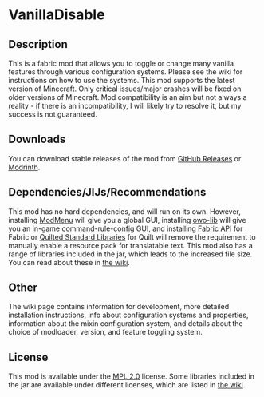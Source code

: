 # VanillaDisable

## Description

This is a fabric mod that allows you to toggle or change many vanilla features through various configuration systems. Please see the wiki for instructions on how to use the systems. This mod supports the latest version of Minecraft. Only critical issues/major crashes will be fixed on older versions of Minecraft.  Mod compatibility is an aim but not always a reality - if there is an incompatibility, I will likely try to resolve it, but my success is not guaranteed.

## Downloads

You can download stable releases of the mod from [GitHub Releases](https://github.com/DragonEggBedrockBreaking/VanillaDisable/releases) or [Modrinth](https://modrinth.com/mod/vanilla-disable).

## Dependencies/JIJs/Recommendations

This mod has no hard dependencies, and will run on its own. However, installing [ModMenu](https://modrinth.com/mod/modmenu) will give you a global GUI, installing [owo-lib](https://modrinth.com/mod/owo-lib) will give you an in-game command-rule-config GUI, and installing [Fabric API](https://modrinth.com/mod/fabric-api) for Fabric or [Quilted Standard Libraries](https://modrinth.com/mod/qsl) for Quilt will remove the requirement to manually enable a resource pack for translatable text. This mod also has a range of libraries included in the jar, which leads to the increased file size. You can read about these in [the wiki](https://github.com/DragonEggBedrockBreaking/VanillaDisable/wiki/Dependencies#jij). 

## Other

The wiki page contains information for development, more detailed installation instructions, info about configuration systems and properties, information about the mixin configuration system, and details about the choice of modloader, version, and feature toggling system.

## License

This mod is available under the [MPL 2.0](LICENSE) license. Some libraries included in the jar are available under different licenses, which are listed in [the wiki](https://github.com/DragonEggBedrockBreaking/VanillaDisable/wiki/Dependencies#jij).
